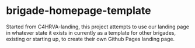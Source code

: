brigade-homepage-template
=========================

Started from C4HRVA-landing, this project attempts to use our landing page in whatever state it exists in currently as a template for other brigades, existing or starting up, to create their own Github Pages landing page.
